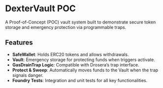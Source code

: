 # DexterVault POC

A Proof-of-Concept (POC) vault system built to demonstrate secure token storage and emergency protection via programmable traps.


## Features

- **SafeWallet**: Holds ERC20 tokens and allows withdrawals.
- **Vault**: Emergency storage for protecting funds when triggers activate.
- **GasDrainTrap Logic**: Compatible with Drosera’s trap interface.
- **Protect & Sweep**: Automatically moves funds to the Vault when the trap signals danger.
- **Foundry Tests**: Integration and unit tests for all key functionalities.
